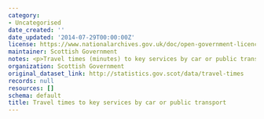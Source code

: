 ```yaml
---
category:
- Uncategorised
date_created: ''
date_updated: '2014-07-29T00:00:00Z'
license: https://www.nationalarchives.gov.uk/doc/open-government-licence/version/3/
maintainer: Scottish Government
notes: <p>Travel times (minutes) to key services by car or public transport</p>
organization: Scottish Government
original_dataset_link: http://statistics.gov.scot/data/travel-times
records: null
resources: []
schema: default
title: Travel times to key services by car or public transport
---
```

